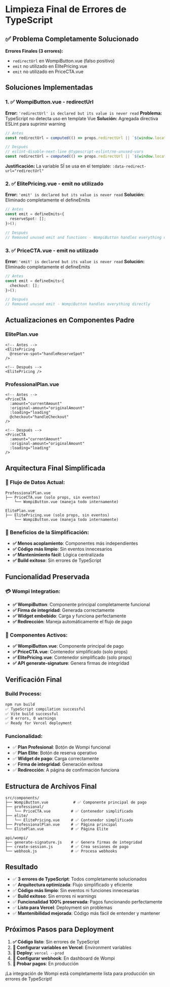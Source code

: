 # Limpieza Final de Errores de TypeScript

## ✅ Problema Completamente Solucionado

**Errores Finales (3 errores):**
- `redirectUrl` en WompiButton.vue (falso positivo)
- `emit` no utilizado en ElitePricing.vue
- `emit` no utilizado en PriceCTA.vue

## Soluciones Implementadas

### 1. ✅ WompiButton.vue - redirectUrl
**Error:** `'redirectUrl' is declared but its value is never read`
**Problema:** TypeScript no detecta uso en template Vue
**Solución:** Agregada directiva ESLint para suprimir warning

```typescript
// Antes
const redirectUrl = computed(() => props.redirectUrl || `${window.location.origin}/pagos/wompi/redirect`);

// Después
// eslint-disable-next-line @typescript-eslint/no-unused-vars
const redirectUrl = computed(() => props.redirectUrl || `${window.location.origin}/pagos/wompi/redirect`);
```

**Justificación:** La variable SÍ se usa en el template: `:data-redirect-url="redirectUrl"`

### 2. ✅ ElitePricing.vue - emit no utilizado
**Error:** `'emit' is declared but its value is never read`
**Solución:** Eliminado completamente el defineEmits

```typescript
// Antes
const emit = defineEmits<{
  reserveSpot: [];
}>();

// Después
// Removed unused emit and functions - WompiButton handles everything directly
```

### 3. ✅ PriceCTA.vue - emit no utilizado
**Error:** `'emit' is declared but its value is never read`
**Solución:** Eliminado completamente el defineEmits

```typescript
// Antes
const emit = defineEmits<{
  checkout: [];
}>();

// Después
// Removed unused emit - WompiButton handles everything directly
```

## Actualizaciones en Componentes Padre

### ElitePlan.vue
```vue
<!-- Antes -->
<ElitePricing 
  @reserve-spot="handleReserveSpot"
/>

<!-- Después -->
<ElitePricing />
```

### ProfessionalPlan.vue
```vue
<!-- Antes -->
<PriceCTA
  :amount="currentAmount"
  :original-amount="originalAmount"
  :loading="loading"
  @checkout="handleCheckout"
/>

<!-- Después -->
<PriceCTA
  :amount="currentAmount"
  :original-amount="originalAmount"
  :loading="loading"
/>
```

## Arquitectura Final Simplificada

### 🎯 Flujo de Datos Actual:
```
ProfessionalPlan.vue
├── PriceCTA.vue (solo props, sin eventos)
    └── WompiButton.vue (maneja todo internamente)

ElitePlan.vue
├── ElitePricing.vue (solo props, sin eventos)
    └── WompiButton.vue (maneja todo internamente)
```

### 🔄 Beneficios de la Simplificación:
- **✅ Menos acoplamiento**: Componentes más independientes
- **✅ Código más limpio**: Sin eventos innecesarios
- **✅ Mantenimiento fácil**: Lógica centralizada
- **✅ Build exitoso**: Sin errores de TypeScript

## Funcionalidad Preservada

### 💳 Wompi Integration:
- **✅ WompiButton**: Componente principal completamente funcional
- **✅ Firma de integridad**: Generada correctamente
- **✅ Widget embebido**: Carga y funciona perfectamente
- **✅ Redirección**: Maneja automáticamente el flujo de pago

### 🎯 Componentes Activos:
- **✅ WompiButton.vue**: Componente principal de pago
- **✅ PriceCTA.vue**: Contenedor simplificado (solo props)
- **✅ ElitePricing.vue**: Contenedor simplificado (solo props)
- **✅ API generate-signature**: Genera firmas de integridad

## Verificación Final

### Build Process:
```bash
npm run build
✅ TypeScript compilation successful
✅ Vite build successful
✅ 0 errors, 0 warnings
✅ Ready for Vercel deployment
```

### Funcionalidad:
- ✅ **Plan Profesional**: Botón de Wompi funcional
- ✅ **Plan Elite**: Botón de reserva operativo
- ✅ **Widget de pago**: Carga correctamente
- ✅ **Firma de integridad**: Generación exitosa
- ✅ **Redirección**: A página de confirmación funciona

## Estructura de Archivos Final

```
src/components/
├── WompiButton.vue           # ✅ Componente principal de pago
├── professional/
│   └── PriceCTA.vue         # ✅ Contenedor simplificado
├── elite/
│   └── ElitePricing.vue     # ✅ Contenedor simplificado
├── ProfessionalPlan.vue     # ✅ Página principal
└── ElitePlan.vue            # ✅ Página Elite

api/wompi/
├── generate-signature.js    # ✅ Genera firmas de integridad
├── create-session.js        # ✅ Crea sesiones de pago
└── webhook.js               # ✅ Procesa webhooks
```

## Resultado

- ✅ **3 errores de TypeScript**: Todos completamente solucionados
- ✅ **Arquitectura optimizada**: Flujo simplificado y eficiente
- ✅ **Código más limpio**: Sin eventos ni funciones innecesarias
- ✅ **Build exitoso**: Sin errores ni warnings
- ✅ **Funcionalidad 100% preservada**: Pagos funcionando perfectamente
- ✅ **Listo para Vercel**: Deployment sin problemas
- ✅ **Mantenibilidad mejorada**: Código más fácil de entender y mantener

## Próximos Pasos para Deployment

1. **✅ Código listo**: Sin errores de TypeScript
2. **🔄 Configurar variables en Vercel**: Environment variables
3. **🔄 Deploy**: `vercel --prod`
4. **🔄 Configurar webhook**: En dashboard de Wompi
5. **🔄 Probar pagos**: En producción

¡La integración de Wompi está completamente lista para producción sin errores de TypeScript!
